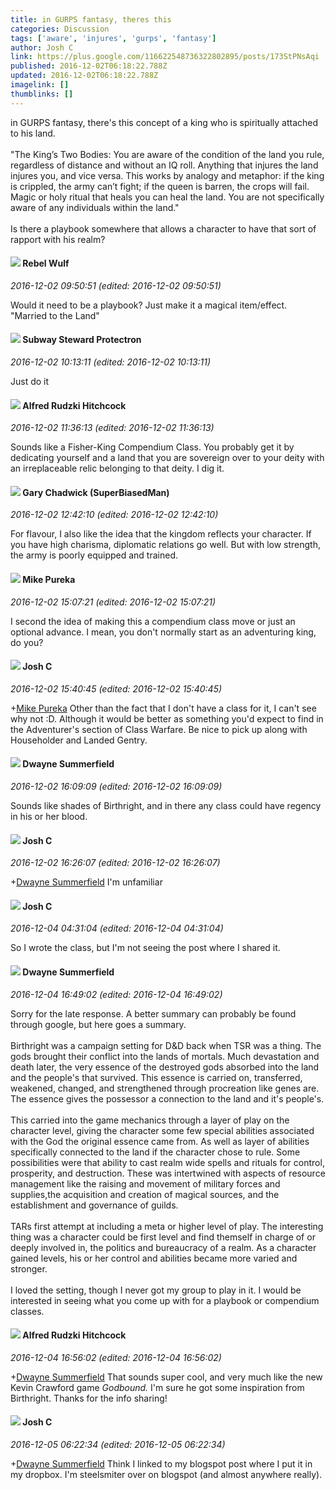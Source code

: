 ```yaml
---
title: in GURPS fantasy, theres this
categories: Discussion
tags: ['aware', 'injures', 'gurps', 'fantasy']
author: Josh C
link: https://plus.google.com/116622548736322802895/posts/173StPNsAqi
published: 2016-12-02T06:18:22.788Z
updated: 2016-12-02T06:18:22.788Z
imagelink: []
thumblinks: []
---
```


in GURPS fantasy, there&#39;s this concept of a king who is spiritually attached to his land. <br /><br />&quot;The King’s Two Bodies: You are aware of the condition of the land you rule, regardless of distance and without an IQ roll. Anything that injures the land injures you, and vice versa. This works by analogy and metaphor: if the king is crippled, the army can’t fight; if the queen is barren, the crops will fail.<br />Magic or holy ritual that heals you can heal the land. You are not specifically<br />aware of any individuals within the land.&quot;<br /><br />Is there a playbook somewhere that allows a character to have that sort of rapport with his realm?
<div id='comment z13qttspzu2qxsnsknv0xlyrdxzzeags'>
  <h4><img src='{{site.baseurl}}//images/avatars/116598611739015474520_photo.jpg'> Rebel Wulf</h4>
      <p><cite>2016-12-02 09:50:51 (edited: 2016-12-02 09:50:51)</cite></p>
        <p>Would it need to be a playbook? Just make it a magical item/effect. &quot;Married to the Land&quot;</p>
</div>
        

<div id='comment z13qttspzu2qxsnsknv0xlyrdxzzeags'>
  <h4><img src='{{site.baseurl}}//images/avatars/108865120620579453310_photo.jpg'> Subway Steward Protectron</h4>
      <p><cite>2016-12-02 10:13:11 (edited: 2016-12-02 10:13:11)</cite></p>
        <p>Just do it</p>
</div>
        

<div id='comment z13qttspzu2qxsnsknv0xlyrdxzzeags'>
  <h4><img src='{{site.baseurl}}//images/avatars/100812462809734403456_photo.jpg'> Alfred Rudzki Hitchcock</h4>
      <p><cite>2016-12-02 11:36:13 (edited: 2016-12-02 11:36:13)</cite></p>
        <p>Sounds like a Fisher-King Compendium Class. You probably get it by dedicating yourself and a land that you are sovereign over to your deity with an irreplaceable relic belonging to that deity. I dig it.</p>
</div>
        

<div id='comment z13qttspzu2qxsnsknv0xlyrdxzzeags'>
  <h4><img src='{{site.baseurl}}//images/avatars/116608326050301336060_photo.jpg'> Gary Chadwick (SuperBiasedMan)</h4>
      <p><cite>2016-12-02 12:42:10 (edited: 2016-12-02 12:42:10)</cite></p>
        <p>For flavour, I also like the idea that the kingdom reflects your character. If you have high charisma, diplomatic relations go well. But with low strength, the army is poorly equipped and trained.</p>
</div>
        

<div id='comment z13qttspzu2qxsnsknv0xlyrdxzzeags'>
  <h4><img src='{{site.baseurl}}//images/avatars/106707833102836285495_photo.jpg'> Mike Pureka</h4>
      <p><cite>2016-12-02 15:07:21 (edited: 2016-12-02 15:07:21)</cite></p>
        <p>I second the idea of making this a compendium class move or just an optional advance.  I mean, you don&#39;t normally start as an adventuring king, do you?</p>
</div>
        

<div id='comment z13qttspzu2qxsnsknv0xlyrdxzzeags'>
  <h4><img src='{{site.baseurl}}//images/avatars/116622548736322802895_photo.jpg'> Josh C</h4>
      <p><cite>2016-12-02 15:40:45 (edited: 2016-12-02 15:40:45)</cite></p>
        <p><span class="proflinkWrapper"><span class="proflinkPrefix">+</span><a class="proflink" href="https://plus.google.com/106707833102836285495" oid="106707833102836285495">Mike Pureka</a></span> Other than the fact that I don&#39;t have a class for it, I can&#39;t see why not :D. Although it would be better as something you&#39;d expect to find in the Adventurer&#39;s section of Class Warfare. Be nice to pick up along with Householder and Landed Gentry.</p>
</div>
        

<div id='comment z13qttspzu2qxsnsknv0xlyrdxzzeags'>
  <h4><img src='{{site.baseurl}}//images/avatars/107934179295445410537_photo.jpg'> Dwayne Summerfield</h4>
      <p><cite>2016-12-02 16:09:09 (edited: 2016-12-02 16:09:09)</cite></p>
        <p>Sounds like shades of Birthright, and in there any class could have regency in his or her blood.</p>
</div>
        

<div id='comment z13qttspzu2qxsnsknv0xlyrdxzzeags'>
  <h4><img src='{{site.baseurl}}//images/avatars/116622548736322802895_photo.jpg'> Josh C</h4>
      <p><cite>2016-12-02 16:26:07 (edited: 2016-12-02 16:26:07)</cite></p>
        <p><span class="proflinkWrapper"><span class="proflinkPrefix">+</span><a class="proflink" href="https://plus.google.com/107934179295445410537" oid="107934179295445410537">Dwayne Summerfield</a></span> I&#39;m unfamiliar</p>
</div>
        

<div id='comment z13qttspzu2qxsnsknv0xlyrdxzzeags'>
  <h4><img src='{{site.baseurl}}//images/avatars/116622548736322802895_photo.jpg'> Josh C</h4>
      <p><cite>2016-12-04 04:31:04 (edited: 2016-12-04 04:31:04)</cite></p>
        <p>So I wrote the class, but I&#39;m not seeing the post where I shared it.</p>
</div>
        

<div id='comment z13qttspzu2qxsnsknv0xlyrdxzzeags'>
  <h4><img src='{{site.baseurl}}//images/avatars/107934179295445410537_photo.jpg'> Dwayne Summerfield</h4>
      <p><cite>2016-12-04 16:49:02 (edited: 2016-12-04 16:49:02)</cite></p>
        <p>Sorry for the late response. A better summary can probably be found through google, but here goes a summary.<br /><br />Birthright was a campaign setting for D&amp;D back when TSR was a thing. The gods brought their conflict into the lands of mortals. Much devastation and death later, the very essence of the destroyed gods absorbed into the land and the people&#39;s that survived. This essence is carried on, transferred, weakened, changed, and strengthened through procreation like genes are. The essence gives the possessor a connection to the land and it&#39;s people&#39;s.<br /><br />This carried into the game mechanics through a layer of play on the character level, giving the character some few special abilities associated with the God the original essence came from. As well as  layer of abilities specifically connected to the land if the character chose to rule. Some possibilities were that ability to cast realm wide spells and rituals for control, prosperity, and destruction. These was intertwined with aspects of resource management like the raising and movement of military forces and supplies,the acquisition and creation of magical sources, and the establishment and governance of guilds.<br /><br />TARs first attempt at including a meta or higher level of play. The interesting thing was a character could be first level and find themself in charge of or deeply involved in, the politics and bureaucracy of a realm. As a character gained levels, his or her control and abilities became more varied and stronger.<br /><br />I loved the setting, though I never got my group to play in it. I would be interested in seeing what you come up with for a playbook or compendium classes.</p>
</div>
        

<div id='comment z13qttspzu2qxsnsknv0xlyrdxzzeags'>
  <h4><img src='{{site.baseurl}}//images/avatars/100812462809734403456_photo.jpg'> Alfred Rudzki Hitchcock</h4>
      <p><cite>2016-12-04 16:56:02 (edited: 2016-12-04 16:56:02)</cite></p>
        <p><span class="proflinkWrapper"><span class="proflinkPrefix">+</span><a class="proflink" href="https://plus.google.com/107934179295445410537" oid="107934179295445410537">Dwayne Summerfield</a></span> That sounds super cool, and very much like the new Kevin Crawford game <i>Godbound.</i> I&#39;m sure he got some inspiration from Birthright. Thanks for the info sharing!</p>
</div>
        

<div id='comment z13qttspzu2qxsnsknv0xlyrdxzzeags'>
  <h4><img src='{{site.baseurl}}//images/avatars/116622548736322802895_photo.jpg'> Josh C</h4>
      <p><cite>2016-12-05 06:22:34 (edited: 2016-12-05 06:22:34)</cite></p>
        <p><span class="proflinkWrapper"><span class="proflinkPrefix">+</span><a class="proflink" href="https://plus.google.com/107934179295445410537" oid="107934179295445410537">Dwayne Summerfield</a></span> Think I linked to my blogspot post where I put it in my dropbox. I&#39;m steelsmiter over on blogspot (and almost anywhere really).</p>
</div>
        